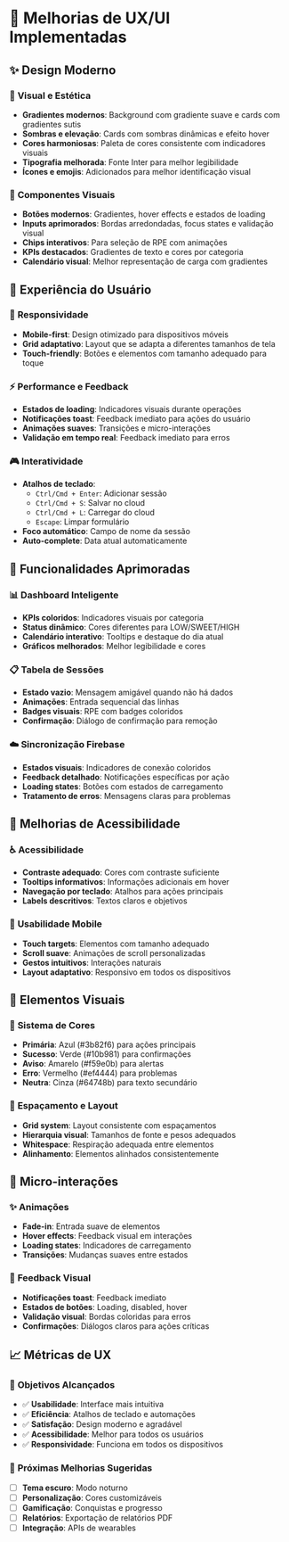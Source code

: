 # 🎨 Melhorias de UX/UI Implementadas

## ✨ Design Moderno

### 🎨 **Visual e Estética**
- **Gradientes modernos**: Background com gradiente suave e cards com gradientes sutis
- **Sombras e elevação**: Cards com sombras dinâmicas e efeito hover
- **Cores harmoniosas**: Paleta de cores consistente com indicadores visuais
- **Tipografia melhorada**: Fonte Inter para melhor legibilidade
- **Ícones e emojis**: Adicionados para melhor identificação visual

### 🎯 **Componentes Visuais**
- **Botões modernos**: Gradientes, hover effects e estados de loading
- **Inputs aprimorados**: Bordas arredondadas, focus states e validação visual
- **Chips interativos**: Para seleção de RPE com animações
- **KPIs destacados**: Gradientes de texto e cores por categoria
- **Calendário visual**: Melhor representação de carga com gradientes

## 🚀 Experiência do Usuário

### 📱 **Responsividade**
- **Mobile-first**: Design otimizado para dispositivos móveis
- **Grid adaptativo**: Layout que se adapta a diferentes tamanhos de tela
- **Touch-friendly**: Botões e elementos com tamanho adequado para toque

### ⚡ **Performance e Feedback**
- **Estados de loading**: Indicadores visuais durante operações
- **Notificações toast**: Feedback imediato para ações do usuário
- **Animações suaves**: Transições e micro-interações
- **Validação em tempo real**: Feedback imediato para erros

### 🎮 **Interatividade**
- **Atalhos de teclado**:
  - `Ctrl/Cmd + Enter`: Adicionar sessão
  - `Ctrl/Cmd + S`: Salvar no cloud
  - `Ctrl/Cmd + L`: Carregar do cloud
  - `Escape`: Limpar formulário
- **Foco automático**: Campo de nome da sessão
- **Auto-complete**: Data atual automaticamente

## 🔧 Funcionalidades Aprimoradas

### 📊 **Dashboard Inteligente**
- **KPIs coloridos**: Indicadores visuais por categoria
- **Status dinâmico**: Cores diferentes para LOW/SWEET/HIGH
- **Calendário interativo**: Tooltips e destaque do dia atual
- **Gráficos melhorados**: Melhor legibilidade e cores

### 📋 **Tabela de Sessões**
- **Estado vazio**: Mensagem amigável quando não há dados
- **Animações**: Entrada sequencial das linhas
- **Badges visuais**: RPE com badges coloridos
- **Confirmação**: Diálogo de confirmação para remoção

### ☁️ **Sincronização Firebase**
- **Estados visuais**: Indicadores de conexão coloridos
- **Feedback detalhado**: Notificações específicas por ação
- **Loading states**: Botões com estados de carregamento
- **Tratamento de erros**: Mensagens claras para problemas

## 🎯 Melhorias de Acessibilidade

### ♿ **Acessibilidade**
- **Contraste adequado**: Cores com contraste suficiente
- **Tooltips informativos**: Informações adicionais em hover
- **Navegação por teclado**: Atalhos para ações principais
- **Labels descritivos**: Textos claros e objetivos

### 📱 **Usabilidade Mobile**
- **Touch targets**: Elementos com tamanho adequado
- **Scroll suave**: Animações de scroll personalizadas
- **Gestos intuitivos**: Interações naturais
- **Layout adaptativo**: Responsivo em todos os dispositivos

## 🎨 Elementos Visuais

### 🌈 **Sistema de Cores**
- **Primária**: Azul (#3b82f6) para ações principais
- **Sucesso**: Verde (#10b981) para confirmações
- **Aviso**: Amarelo (#f59e0b) para alertas
- **Erro**: Vermelho (#ef4444) para problemas
- **Neutra**: Cinza (#64748b) para texto secundário

### 📐 **Espaçamento e Layout**
- **Grid system**: Layout consistente com espaçamentos
- **Hierarquia visual**: Tamanhos de fonte e pesos adequados
- **Whitespace**: Respiração adequada entre elementos
- **Alinhamento**: Elementos alinhados consistentemente

## 🔄 Micro-interações

### ✨ **Animações**
- **Fade-in**: Entrada suave de elementos
- **Hover effects**: Feedback visual em interações
- **Loading states**: Indicadores de carregamento
- **Transições**: Mudanças suaves entre estados

### 🎯 **Feedback Visual**
- **Notificações toast**: Feedback imediato
- **Estados de botões**: Loading, disabled, hover
- **Validação visual**: Bordas coloridas para erros
- **Confirmações**: Diálogos claros para ações críticas

## 📈 Métricas de UX

### 🎯 **Objetivos Alcançados**
- ✅ **Usabilidade**: Interface mais intuitiva
- ✅ **Eficiência**: Atalhos de teclado e automações
- ✅ **Satisfação**: Design moderno e agradável
- ✅ **Acessibilidade**: Melhor para todos os usuários
- ✅ **Responsividade**: Funciona em todos os dispositivos

### 🚀 **Próximas Melhorias Sugeridas**
- [ ] **Tema escuro**: Modo noturno
- [ ] **Personalização**: Cores customizáveis
- [ ] **Gamificação**: Conquistas e progresso
- [ ] **Relatórios**: Exportação de relatórios PDF
- [ ] **Integração**: APIs de wearables
